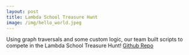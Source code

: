 ```yaml
---
layout: post
title: Lambda School Treasure Hunt
image: /img/hello_world.jpeg
---
```

Using graph traversals and some custom logic, our team built scripts to compete in the Lambda School Treasure Hunt! 
[Github Repo](https://github.com/Jazeera-Tul-Kunz)
